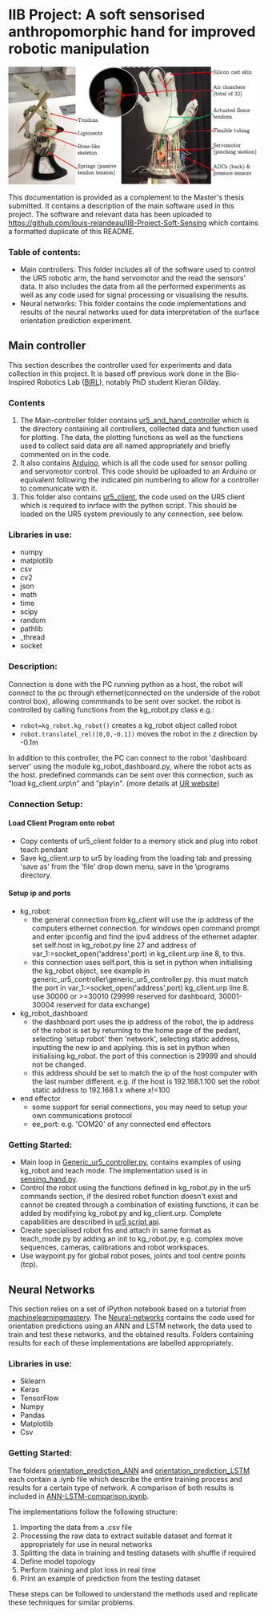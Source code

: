 # IIB Project: A soft sensorised anthropomorphic hand for improved robotic manipulation

![Using pressure sensors embedded in a soft skin fitted onto an anthropomorphic robotic hand](Media\Images\annotated_hand.jpg)

This documentation is provided as a complement to the Master's thesis submitted. It contains a description of the main software used in this project. The software and relevant data has been uploaded to https://github.com/louis-relandeau/IIB-Project-Soft-Sensing which contains a formatted duplicate of this README. 

### Table of contents:
- Main controllers: This folder includes all of the software used to control the UR5 robotic arm, the hand servomotor and the read the sensors' data. It also includes the data from all the performed experiments as well as any code used for signal processing or visualising the results.
- Neural networks: This folder contains the code implementations and results of the neural networks used for data interpretation of the surface orientation prediction experiment.

## Main controller

This section describes the controller used for experiments and data collection in this project. It is based off previous work done in the Bio-Inspired Robotics Lab ([BIRL](https://birlab.org/)), notably PhD student Kieran Gilday. 

### Contents

1. The Main-controller folder contains [ur5_and_hand_controller](Main-controller/ur5_and_hand_controller) which is the directory containing all controllers, collected data and function used for plotting. The data, the plotting functions as well as the functions used to collect said data are all named appropriately and briefly commented on in the code. 
2. It also contains [Arduino](Main-controller/Arduino), which is all the code used for sensor polling and servomotor control. This code should be uploaded to an Arduino or equivalent following the indicated pin numbering to allow for a controller to communicate with it.
3. This folder also contains [ur5_client](Main-controller/ur5_client), the code used on the UR5 client which is required to inrface with the python script. This should be loaded on the UR5 system previously to any connection, see below.

### Libraries in use:
- numpy
- matplotlib
- csv
- cv2
- json
- math
- time
- scipy
- random
- pathlib
- _thread
- socket

### Description:

Connection is done with the PC running python as a host, the robot will connect to the pc through ethernet(connected on the underside of the robot control box), allowing commmands to be sent over socket. the robot is controlled by calling functions from the kg_robot.py class e.g.:
- `robot=kg_robot.kg_robot()` creates a kg_robot object called robot
- `robot.translatel_rel([0,0,-0.1])` moves the robot in the z direction by -0.1m

In addition to this controller, the PC can connect to the robot 'dashboard server' using the module kg_robot_dashboard.py, where the robot acts as the host. predefined commands can be sent over this connection, such as "load kg_client.urp\n" and "play\n". (more details at [UR website](https://www.universal-robots.com/how-tos-and-faqs/how-to/ur-how-tos/dashboard-server-cb-series-port-29999-15690/))

### Connection Setup:

#### Load Client Program onto robot
- Copy contents of ur5_client folder to a memory stick and plug into robot teach pendant
- Save kg_client.urp to ur5 by loading from the loading tab and pressing 'save as' from the 'file' drop down menu, save in the \programs directory.

#### Setup ip and ports
* kg_robot:
    * the general connection from kg_client will use the ip address of the computers ethernet connection. for windows open command prompt and enter ipconfig and find the ipv4 address of the ethernet adapter. set self.host in kg_robot.py line 27 and address of var_1:=socket_open('address',port) in kg_client.urp line 8, to this. 
    * this connection uses self.port, this is set in python when initialising the kg_robot object, see example in generic_ur5_controller\generic_ur5_controller.py. this must match the port in var_1:=socket_open('address',port) kg_client.urp line 8. use 30000 or >=30010 (29999 reserved for dashboard, 30001-30004 reserved for data exchange)
* kg_robot_dashboard
    * the dashboard port uses the ip address of the robot, the ip address of the robot is set by returning to the home page of the pedant, selecting 'setup robot' then 'network', selecting static address, inputting the new ip and applying. this is set in python when initialising kg_robot. the port of this connection is 29999 and should not be changed.
    * this address should be set to match the ip of the host computer with the last number different. e.g. if the host is 192.168.1.100 set the robot static address to 192.168.1.x where x!=100
* end effector
    * some support for serial connections, you may need to setup your own communications protocol
    * ee_port: e.g. 'COM20' of any connected end effectors

### Getting Started:
- Main loop in [Generic_ur5_controller.py](Main-controller\ur5_and_hand_controller\Generic_ur5_controller.py), contains examples of using kg_robot and teach mode. The implementation used is in [sensing_hand.py](Main-controller\ur5_and_hand_controller\sensing_hand.py).
- Control the robot using the functions defined in kg_robot.py in the ur5 commands section, if the desired robot function doesn't exist and cannot be created through a combination of existing functions, it can be added by modifying kg_robot.py and kg_client.urp. Complete capabilities are described in [ur5 script api](https://s3-eu-west-1.amazonaws.com/ur-support-site/18679/scriptmanual_en.pdf). 
- Create specialised robot fns and attach in same format as teach_mode.py by adding an init to kg_robot.py, e.g. complex move sequences, cameras, calibrations and robot workspaces.
- Use waypoint.py for global robot poses, joints and tool centre points (tcp).

## Neural Networks
This section relies on a set of iPython notebook based on a tutorial from [machinelearningmastery](http://machinelearningmastery.com/regression-tutorial-keras-deep-learning-library-python/). The [Neural-networks](Neural-networks) contains the code used for orientation predictions using an ANN and LSTM network, the data used to train and test these networks, and the obtained results. Folders containing results for each of these implementations are labelled appropriately. 

### Libraries in use:
- Sklearn
- Keras
- TensorFlow
- Numpy
- Pandas
- Matplotlib
- Csv

### Getting Started:

The folders [orientation_prediction_ANN](Neural-networks\orientation_prediction_ANN) and [orientation_prediction_LSTM](Neural-networks\orientation_prediction_LSTM) each contain a .iynb file which describe the entire training process and results for a certain type of network. A comparison of both results is included in [ANN-LSTM-comparison.ipynb](Neural-networks\ANN-LSTM-comparison.ipynb). 

The implementations follow the following structure:
1. Importing the data from a .csv file
2. Processing the raw data to extract suitable dataset and format it appropriately for use in neural networks
3. Splitting the data in training and testing datasets with shuffle if required
4. Define model topology
5. Perform training and plot loss in real time
6. Print an example of prediction from the testing dataset

These steps can be followed to understand the methods used and replicate these techniques for similar problems.